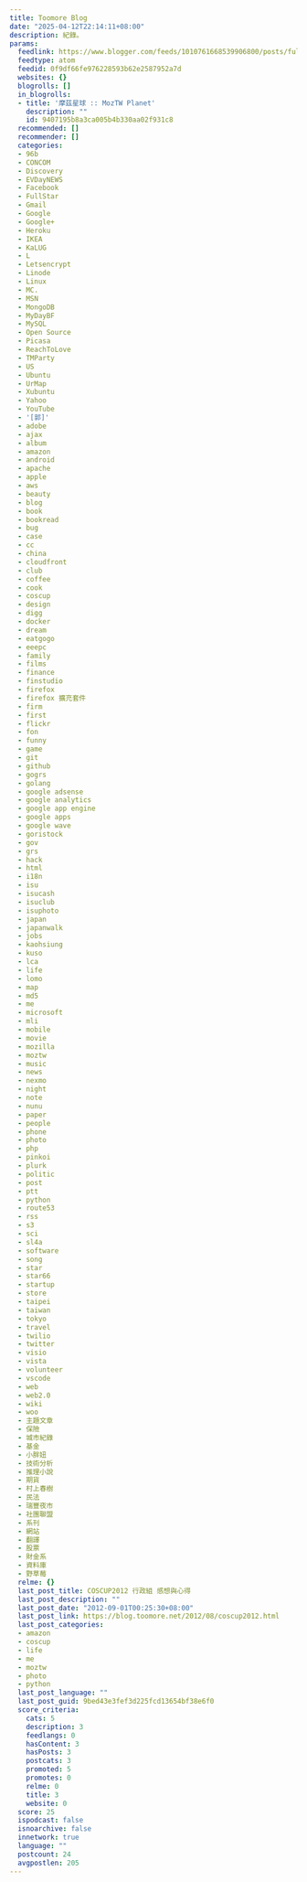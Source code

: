 ```yaml
---
title: Toomore Blog
date: "2025-04-12T22:14:11+08:00"
description: 紀錄。
params:
  feedlink: https://www.blogger.com/feeds/1010761668539906800/posts/full/-/moztw
  feedtype: atom
  feedid: 0f9df66fe976228593b62e2587952a7d
  websites: {}
  blogrolls: []
  in_blogrolls:
  - title: '摩茲星球 :: MozTW Planet'
    description: ""
    id: 9407195b8a3ca005b4b330aa02f931c8
  recommended: []
  recommender: []
  categories:
  - 96b
  - CONCOM
  - Discovery
  - EVDayNEWS
  - Facebook
  - FullStar
  - Gmail
  - Google
  - Google+
  - Heroku
  - IKEA
  - KaLUG
  - L
  - Letsencrypt
  - Linode
  - Linux
  - MC.
  - MSN
  - MongoDB
  - MyDayBF
  - MySQL
  - Open Source
  - Picasa
  - ReachToLove
  - TMParty
  - US
  - Ubuntu
  - UrMap
  - Xubuntu
  - Yahoo
  - YouTube
  - '[郭]'
  - adobe
  - ajax
  - album
  - amazon
  - android
  - apache
  - apple
  - aws
  - beauty
  - blog
  - book
  - bookread
  - bug
  - case
  - cc
  - china
  - cloudfront
  - club
  - coffee
  - cook
  - coscup
  - design
  - digg
  - docker
  - dream
  - eatgogo
  - eeepc
  - family
  - films
  - finance
  - finstudio
  - firefox
  - firefox 擴充套件
  - firm
  - first
  - flickr
  - fon
  - funny
  - game
  - git
  - github
  - gogrs
  - golang
  - google adsense
  - google analytics
  - google app engine
  - google apps
  - google wave
  - goristock
  - gov
  - grs
  - hack
  - html
  - i18n
  - isu
  - isucash
  - isuclub
  - isuphoto
  - japan
  - japanwalk
  - jobs
  - kaohsiung
  - kuso
  - lca
  - life
  - lomo
  - map
  - md5
  - me
  - microsoft
  - mli
  - mobile
  - movie
  - mozilla
  - moztw
  - music
  - news
  - nexmo
  - night
  - note
  - nunu
  - paper
  - people
  - phone
  - photo
  - php
  - pinkoi
  - plurk
  - politic
  - post
  - ptt
  - python
  - route53
  - rss
  - s3
  - sci
  - sl4a
  - software
  - song
  - star
  - star66
  - startup
  - store
  - taipei
  - taiwan
  - tokyo
  - travel
  - twilio
  - twitter
  - visio
  - vista
  - volunteer
  - vscode
  - web
  - web2.0
  - wiki
  - woo
  - 主題文章
  - 保險
  - 城市紀錄
  - 基金
  - 小胖妞
  - 技術分析
  - 推理小說
  - 期貨
  - 村上春樹
  - 民法
  - 瑞豐夜市
  - 社團聯盟
  - 系刊
  - 網站
  - 翻譯
  - 股票
  - 財金系
  - 資料庫
  - 野草莓
  relme: {}
  last_post_title: COSCUP2012 行政組 感想與心得
  last_post_description: ""
  last_post_date: "2012-09-01T00:25:30+08:00"
  last_post_link: https://blog.toomore.net/2012/08/coscup2012.html
  last_post_categories:
  - amazon
  - coscup
  - life
  - me
  - moztw
  - photo
  - python
  last_post_language: ""
  last_post_guid: 9bed43e3fef3d225fcd13654bf38e6f0
  score_criteria:
    cats: 5
    description: 3
    feedlangs: 0
    hasContent: 3
    hasPosts: 3
    postcats: 3
    promoted: 5
    promotes: 0
    relme: 0
    title: 3
    website: 0
  score: 25
  ispodcast: false
  isnoarchive: false
  innetwork: true
  language: ""
  postcount: 24
  avgpostlen: 205
---
```

